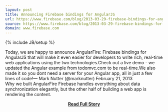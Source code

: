 ```yaml
---
layout: post
title: Announcing Firebase bindings for AngularJS
url: https://www.firebase.com/blog/2013-03-29-firebase-bindings-for-angular.html
source: https://www.firebase.com/blog/2013-03-29-firebase-bindings-for-angular.html
domain: www.firebase.com
---
```

{% include JB/setup %}<p>Today, we are happy to announce AngularFire: Firebase bindings for AngularJS that will make it even easier for developers to write rich, real-time web applications using the two technologies.Check out a live demo - we updated the Angular example from todomvc.com to be real-time.We also made it so you dont need a server for your Angular app, all in just a few lines of code!— Mark Nutter (@marknutter)   February 21, 2013    
Why we built AngularFire
  Firebase handles everything about data synchronization elegantly, but the other half of building a web app is rendering the content.</p>
<center><p><a href="https://www.firebase.com/blog/2013-03-29-firebase-bindings-for-angular.html" style='padding:25px; font-sze:18px; font-weight: bold;'>Read Full Story</a></p></center>
